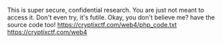 This is super secure, confidential research. You are just not meant to access it. Don't even try, it's futile.
Okay, you don't believe me? have the source code too!
https://cryptixctf.com/web4/php_code.txt<br>
https://cryptixctf.com/web4